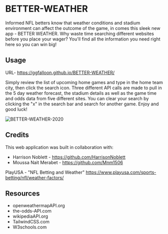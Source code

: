 # BETTER-WEATHER

Informed NFL betters know that weather conditions and stadium environment can affect the outcome of the game, in comes this sleek new app - BETTER WEATHER. Why waste time searching different websites before you place your wager? You'll find all the information you need right here so you can win big!

## Usage

URL- https://ggfalloon.github.io/BETTER-WEATHER/

Simply review the list of upcoming home games and type in the home team city, then click the search icon. Three different API calls are made to pull in the 5 day weather forecast, the stadium details as well as the game time and odds data from five different sites. You can clear your search by clicking the "x" in the search bar and search for another game. Enjoy and good luck! 

![BETTER-WEATHER-2020](https://user-images.githubusercontent.com/71281652/101115915-c1acbb00-35a9-11eb-8376-432a6922fd8f.png)

## Credits

This web application was built in collaboration with:
* Harrison Noblett - https://github.com/HarrisonNoblett
* Moussa Nait Merabet - https://github.com/Mnm1506

PlayUSA - "NFL Betting and Weather" https://www.playusa.com/sports-betting/nfl/weather-factors/

## Resources

* openweathermapAPI.org
* the-odds-API.com
* wikipediaAPI.org
* TailwindCSS.com
* W3schools.com
